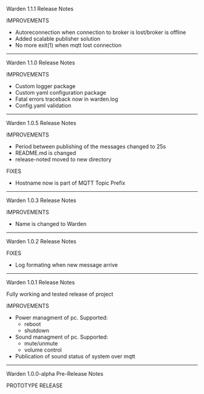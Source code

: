Warden 1.1.1 Release Notes

IMPROVEMENTS

- Autoreconnection when connection to broker is lost/broker is offline
- Added scalable publisher solution
- No more exit(1) when mqtt lost connection

---

Warden 1.1.0 Release Notes

IMPROVEMENTS

- Custom logger package
- Custom yaml configuration package
- Fatal errors traceback now in warden.log
- Config.yaml validation

---

Warden 1.0.5 Release Notes

IMPROVEMENTS

- Period between publishing of the messages changed to 25s
- README.md is changed
- release-noted moved to new directory

FIXES

- Hostname now is part of MQTT Topic Prefix

---

Warden 1.0.3 Release Notes

IMPROVEMENTS

- Name is changed to Warden

---

Warden 1.0.2 Release Notes

FIXES

- Log formating when new message arrive

---

Warden 1.0.1 Release Notes

Fully working and tested release of project

IMPROVEMENTS

- Power managment of pc. Supported:
  - reboot
  - shutdown
- Sound managment of pc. Supported:
  - mute/unmute
  - volume control
- Publication of sound status of system over mqtt

---

Warden 1.0.0-alpha Pre-Release Notes

PROTOTYPE RELEASE
